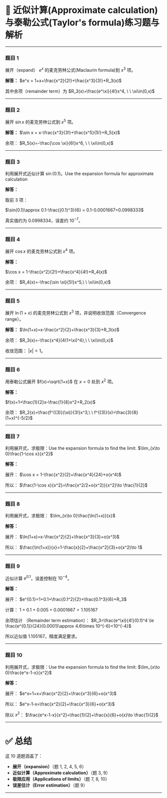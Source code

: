 
# 📘 近似计算(Approximate calculation)与泰勒公式(Taylor's formula)练习题与解析

---

### 题目 1

展开（expand） $e^x$ 的麦克劳林公式(Maclaurin formula)到 $x^3$ 项。

**解答：**
$e^x = 1+x+\frac{x^2}{2!}+\frac{x^3}{3!}+R_3(x)$

其中余项（remainder term）为
$R_3(x)=\frac{e^\xi}{4!}x^4, \ \ \xi\in(0,x)$

---

### 题目 2

展开 $\sin x$ 的麦克劳林公式到 $x^5$ 项。

**解答：**
$\sin x = x-\frac{x^3}{3!}+\frac{x^5}{5!}+R_5(x)$

余项：
$R_5(x)=-\frac{\cos \xi}{6!}x^6, \ \ \xi\in(0,x)$

---

### 题目 3

利用展开式近似计算 $\sin(0.1)$。Use the expansion formula for approximate calculation

**解答：**

取前 3 项：

$\sin(0.1)\approx 0.1-\frac{(0.1)^3}{6} = 0.1-0.0001667=0.0998333$

真实值约为 $0.0998334$，误差约 $10^{-7}$。

---

### 题目 4

展开 $\cos x$ 的麦克劳林公式到 $x^4$ 项。

**解答：**

$\cos x = 1-\frac{x^2}{2!}+\frac{x^4}{4!}+R_4(x)$

余项：
$R_4(x)=-\frac{\sin \xi}{5!}x^5,\ \ \xi\in(0,x)$

---

### 题目 5

展开 $\ln(1+x)$ 的麦克劳林公式到 $x^3$ 项，并说明收敛范围（Convergence range）。

**解答：**
$\ln(1+x)=x-\frac{x^2}{2}+\frac{x^3}{3}+R_3(x)$

余项：
$R_3(x)=-\frac{x^4}{4(1+\xi)^4},\ \ \xi\in(0,x)$

收敛范围： $|x|<1$。

---

### 题目 6

用泰勒公式展开 $f(x)=\sqrt{1+x}$ 在 $x=0$ 处到 $x^2$ 项。

**解答：**

$f(x)=1+\frac{1}{2}x-\frac{1}{8}x^2+R_2(x)$

余项：
$R_2(x)=\frac{f^{(3)}(\xi)}{3!}x^3,\ \ f^{(3)}(x)=\frac{3}{8}(1+x)^{-5/2}$

---

### 题目 7

利用展开式，求极限：Use the expansion formula to find the limit.
$\lim_{x\to 0}\frac{1-\cos x}{x^2}$

**解答：**

展开：
$\cos x = 1-\frac{x^2}{2}+\frac{x^4}{24}+o(x^4)$

所以：
$\frac{1-\cos x}{x^2}=\frac{x^2/2+o(x^2)}{x^2}\to \frac{1}{2}$

---

### 题目 8

利用展开式，求极限：
$\lim_{x\to 0}\frac{\ln(1+x)}{x}$

**解答：**

展开：
$\ln(1+x)=x-\frac{x^2}{2}+\frac{x^3}{3}+o(x^3)$

所以：
$\frac{\ln(1+x)}{x}=1-\frac{x}{2}+\frac{x^2}{3}+o(x^2)\to 1$

---

### 题目 9

近似计算 $e^{0.1}$，误差控制在 $10^{-4}$。

**解答：**

展开：
$e^{0.1}=1+0.1+\frac{0.1^2}{2}+\frac{0.1^3}{6}+R_3$

计算：
$1+0.1+0.005+0.0001667=1.105167$

余项估计 （Remainder term estimation）：
$R_3=\frac{e^\xi}{4!}(0.1)^4 \le \frac{e^{0.1}}{24}(0.0001)\approx 4.6\times 10^{-6}<10^{-4}$

所以近似值 $1.105167$，精度满足要求。

---

### 题目 10

利用展开式，求极限：Use the expansion formula to find the limit:
$\lim_{x\to 0}\frac{e^x-1-x}{x^2}$

**解答：**

展开：
$e^x=1+x+\frac{x^2}{2}+\frac{x^3}{6}+o(x^3)$

所以：
$e^x-1-x=\frac{x^2}{2}+\frac{x^3}{6}+o(x^3)$

除以 $x^2$：
$\frac{e^x-1-x}{x^2}=\frac{1}{2}+\frac{x}{6}+o(x)\to \frac{1}{2}$

---

# ✅ 总结

这 10 道题涵盖了：

* **展开（expansion）**（题 1, 2, 4, 5, 6）
* **近似计算（Approximate calculation）**（题 3, 9）
* **极限应用（Applications of limits）**（题 7, 8, 10）
* **误差估计（Error estimation）**（题 9）

---



